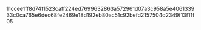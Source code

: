 11ccee1ff8d74f1523caff224ed7699632863a572961d07a3c958a5e406133933c0ca765e6dec68fe2469e18d192eb80ac51c92befd2157504d2349f13f11f05
